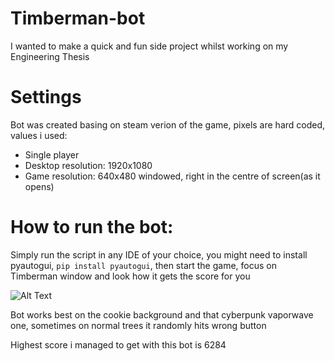 # Timberman-bot
I wanted to make a quick and fun side project whilst working on my Engineering Thesis

# Settings
Bot was created basing on steam verion of the game, pixels are hard coded, values i used:
* Single player
* Desktop resolution: 1920x1080
* Game resolution: 640x480 windowed, right in the centre of screen(as it opens)

# How to run the bot:
Simply run the script in any IDE of your choice, you might need to install pyautogui, `pip install pyautogui`, then start the game, focus on Timberman window and look how it gets the score for you

![Alt Text](https://media.giphy.com/media/B2lfevB6IChJJp0kZ0/giphy-downsized-large.gif)

Bot works best on the cookie background and that cyberpunk vaporwave one, sometimes on normal trees it randomly hits wrong button

Highest score i managed to get with this bot is 6284
